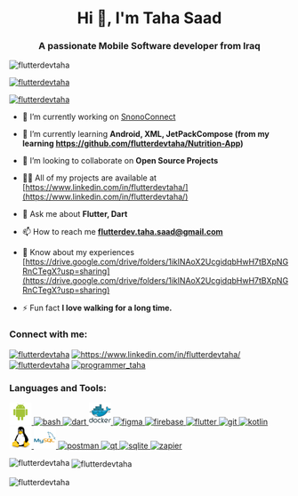 <h1 align="center">Hi 👋, I'm Taha Saad</h1>
<h3 align="center">A passionate Mobile Software developer from Iraq</h3>

<p align="left"> <img src="https://komarev.com/ghpvc/?username=flutterdevtaha&label=Profile%20views&color=0e75b6&style=flat" alt="flutterdevtaha" /> </p>

<p align="left"> <a href="https://github.com/ryo-ma/github-profile-trophy"><img src="https://github-profile-trophy.vercel.app/?username=flutterdevtaha" alt="flutterdevtaha" /></a> </p>

<p align="left"> <a href="https://twitter.com/flutterdevtaha" target="blank"><img src="https://img.shields.io/twitter/follow/flutterdevtaha?logo=twitter&style=for-the-badge" alt="flutterdevtaha" /></a> </p>

- 🔭 I’m currently working on [SnonoConnect](https://play.google.com/store/apps/details?id=com.SnonoConnect)

- 🌱 I’m currently learning **Android, XML, JetPackCompose (from my learning https://github.com/flutterdevtaha/Nutrition-App)**

- 👯 I’m looking to collaborate on **Open Source Projects**

- 👨‍💻 All of my projects are available at [https://www.linkedin.com/in/flutterdevtaha/](https://www.linkedin.com/in/flutterdevtaha/)

- 💬 Ask me about **Flutter, Dart**

- 📫 How to reach me **flutterdev.taha.saad@gmail.com**

- 📄 Know about my experiences [https://drive.google.com/drive/folders/1iklNAoX2UcgidqbHwH7tBXpNGRnCTegX?usp=sharing](https://drive.google.com/drive/folders/1iklNAoX2UcgidqbHwH7tBXpNGRnCTegX?usp=sharing)

- ⚡ Fun fact **I love walking for a long time.**

<h3 align="left">Connect with me:</h3>
<p align="left">
<a href="https://twitter.com/flutterdevtaha" target="blank"><img align="center" src="https://raw.githubusercontent.com/rahuldkjain/github-profile-readme-generator/master/src/images/icons/Social/twitter.svg" alt="flutterdevtaha" height="30" width="40" /></a>
<a href="https://linkedin.com/in/https://www.linkedin.com/in/flutterdevtaha/" target="blank"><img align="center" src="https://raw.githubusercontent.com/rahuldkjain/github-profile-readme-generator/master/src/images/icons/Social/linked-in-alt.svg" alt="https://www.linkedin.com/in/flutterdevtaha/" height="30" width="40" /></a>
<a href="https://fb.com/flutterdevtaha" target="blank"><img align="center" src="https://raw.githubusercontent.com/rahuldkjain/github-profile-readme-generator/master/src/images/icons/Social/facebook.svg" alt="flutterdevtaha" height="30" width="40" /></a>
<a href="https://instagram.com/programmer_taha" target="blank"><img align="center" src="https://raw.githubusercontent.com/rahuldkjain/github-profile-readme-generator/master/src/images/icons/Social/instagram.svg" alt="programmer_taha" height="30" width="40" /></a>
</p>

<h3 align="left">Languages and Tools:</h3>
<p align="left"> <a href="https://developer.android.com" target="_blank" rel="noreferrer"> <img src="https://raw.githubusercontent.com/devicons/devicon/master/icons/android/android-original-wordmark.svg" alt="android" width="40" height="40"/> </a> <a href="https://www.gnu.org/software/bash/" target="_blank" rel="noreferrer"> <img src="https://www.vectorlogo.zone/logos/gnu_bash/gnu_bash-icon.svg" alt="bash" width="40" height="40"/> </a> <a href="https://dart.dev" target="_blank" rel="noreferrer"> <img src="https://www.vectorlogo.zone/logos/dartlang/dartlang-icon.svg" alt="dart" width="40" height="40"/> </a> <a href="https://www.docker.com/" target="_blank" rel="noreferrer"> <img src="https://raw.githubusercontent.com/devicons/devicon/master/icons/docker/docker-original-wordmark.svg" alt="docker" width="40" height="40"/> </a> <a href="https://www.figma.com/" target="_blank" rel="noreferrer"> <img src="https://www.vectorlogo.zone/logos/figma/figma-icon.svg" alt="figma" width="40" height="40"/> </a> <a href="https://firebase.google.com/" target="_blank" rel="noreferrer"> <img src="https://www.vectorlogo.zone/logos/firebase/firebase-icon.svg" alt="firebase" width="40" height="40"/> </a> <a href="https://flutter.dev" target="_blank" rel="noreferrer"> <img src="https://www.vectorlogo.zone/logos/flutterio/flutterio-icon.svg" alt="flutter" width="40" height="40"/> </a> <a href="https://git-scm.com/" target="_blank" rel="noreferrer"> <img src="https://www.vectorlogo.zone/logos/git-scm/git-scm-icon.svg" alt="git" width="40" height="40"/> </a> <a href="https://kotlinlang.org" target="_blank" rel="noreferrer"> <img src="https://www.vectorlogo.zone/logos/kotlinlang/kotlinlang-icon.svg" alt="kotlin" width="40" height="40"/> </a> <a href="https://www.linux.org/" target="_blank" rel="noreferrer"> <img src="https://raw.githubusercontent.com/devicons/devicon/master/icons/linux/linux-original.svg" alt="linux" width="40" height="40"/> </a> <a href="https://www.mysql.com/" target="_blank" rel="noreferrer"> <img src="https://raw.githubusercontent.com/devicons/devicon/master/icons/mysql/mysql-original-wordmark.svg" alt="mysql" width="40" height="40"/> </a> <a href="https://postman.com" target="_blank" rel="noreferrer"> <img src="https://www.vectorlogo.zone/logos/getpostman/getpostman-icon.svg" alt="postman" width="40" height="40"/> </a> <a href="https://www.qt.io/" target="_blank" rel="noreferrer"> <img src="https://upload.wikimedia.org/wikipedia/commons/0/0b/Qt_logo_2016.svg" alt="qt" width="40" height="40"/> </a> <a href="https://www.sqlite.org/" target="_blank" rel="noreferrer"> <img src="https://www.vectorlogo.zone/logos/sqlite/sqlite-icon.svg" alt="sqlite" width="40" height="40"/> </a> <a href="https://zapier.com" target="_blank" rel="noreferrer"> <img src="https://www.vectorlogo.zone/logos/zapier/zapier-icon.svg" alt="zapier" width="40" height="40"/> </a> </p>

<p><img align="left" src="https://github-readme-stats.vercel.app/api/top-langs?username=flutterdevtaha&show_icons=true&locale=en&layout=compact" alt="flutterdevtaha" /></p>

<p>&nbsp;<img align="center" src="https://github-readme-stats.vercel.app/api?username=flutterdevtaha&show_icons=true&locale=en" alt="flutterdevtaha" /></p>

<p><img align="center" src="https://github-readme-streak-stats.herokuapp.com/?user=flutterdevtaha&" alt="flutterdevtaha" /></p>
